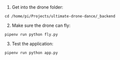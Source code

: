 1) Get into the drone folder:
```
cd /home/pi/Projects/ultimate-drone-dance/_backend
```

2) Make sure the drone can fly:
```
pipenv run python fly.py
```

3) Test the application:
```
pipenv run python app.py
```



